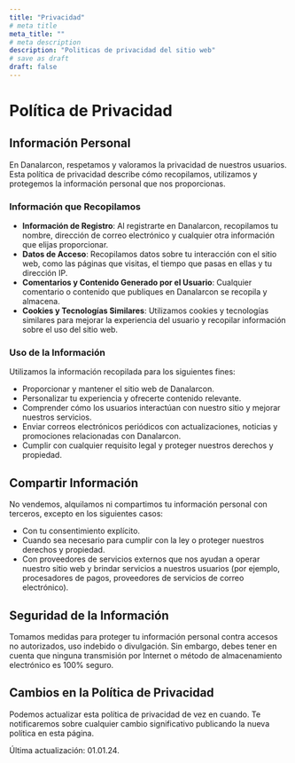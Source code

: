 ```yaml
---
title: "Privacidad"
# meta title
meta_title: ""
# meta description
description: "Politicas de privacidad del sitio web"
# save as draft
draft: false
---
```


# Política de Privacidad

## Información Personal

En Danalarcon, respetamos y valoramos la privacidad de nuestros usuarios. Esta política de privacidad describe cómo recopilamos, utilizamos y protegemos la información personal que nos proporcionas.

### Información que Recopilamos

- **Información de Registro**: Al registrarte en Danalarcon, recopilamos tu nombre, dirección de correo electrónico y cualquier otra información que elijas proporcionar.
- **Datos de Acceso**: Recopilamos datos sobre tu interacción con el sitio web, como las páginas que visitas, el tiempo que pasas en ellas y tu dirección IP.
- **Comentarios y Contenido Generado por el Usuario**: Cualquier comentario o contenido que publiques en Danalarcon se recopila y almacena.
- **Cookies y Tecnologías Similares**: Utilizamos cookies y tecnologías similares para mejorar la experiencia del usuario y recopilar información sobre el uso del sitio web.

### Uso de la Información

Utilizamos la información recopilada para los siguientes fines:

- Proporcionar y mantener el sitio web de Danalarcon.
- Personalizar tu experiencia y ofrecerte contenido relevante.
- Comprender cómo los usuarios interactúan con nuestro sitio y mejorar nuestros servicios.
- Enviar correos electrónicos periódicos con actualizaciones, noticias y promociones relacionadas con Danalarcon.
- Cumplir con cualquier requisito legal y proteger nuestros derechos y propiedad.

## Compartir Información

No vendemos, alquilamos ni compartimos tu información personal con terceros, excepto en los siguientes casos:

- Con tu consentimiento explícito.
- Cuando sea necesario para cumplir con la ley o proteger nuestros derechos y propiedad.
- Con proveedores de servicios externos que nos ayudan a operar nuestro sitio web y brindar servicios a nuestros usuarios (por ejemplo, procesadores de pagos, proveedores de servicios de correo electrónico).

## Seguridad de la Información

Tomamos medidas para proteger tu información personal contra accesos no autorizados, uso indebido o divulgación. Sin embargo, debes tener en cuenta que ninguna transmisión por Internet o método de almacenamiento electrónico es 100% seguro.

## Cambios en la Política de Privacidad

Podemos actualizar esta política de privacidad de vez en cuando. Te notificaremos sobre cualquier cambio significativo publicando la nueva política en esta página.


Última actualización: 01.01.24.

